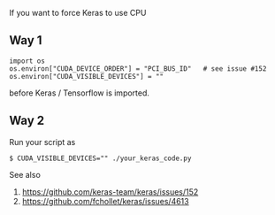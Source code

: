 If you want to force Keras to use CPU


## Way 1

    import os
    os.environ["CUDA_DEVICE_ORDER"] = "PCI_BUS_ID"   # see issue #152
    os.environ["CUDA_VISIBLE_DEVICES"] = ""

before Keras / Tensorflow is imported.

## Way 2

Run your script as

    $ CUDA_VISIBLE_DEVICES="" ./your_keras_code.py

See also

1. https://github.com/keras-team/keras/issues/152
2. https://github.com/fchollet/keras/issues/4613
